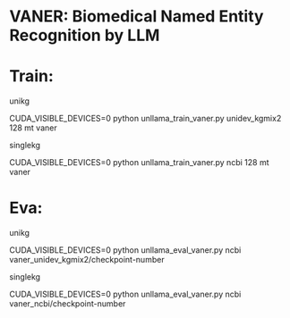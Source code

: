 # VANER: Biomedical Named Entity Recognition by LLM



# Train:

unikg

CUDA_VISIBLE_DEVICES=0 python unllama_train_vaner.py unidev_kgmix2 128 mt vaner

singlekg

CUDA_VISIBLE_DEVICES=0 python unllama_train_vaner.py ncbi 128 mt vaner




# Eva:

unikg

CUDA_VISIBLE_DEVICES=0 python unllama_eval_vaner.py ncbi vaner_unidev_kgmix2/checkpoint-number

singlekg

CUDA_VISIBLE_DEVICES=0 python unllama_eval_vaner.py ncbi vaner_ncbi/checkpoint-number

